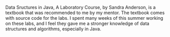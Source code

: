 Data Sructures in Java, A Laboratory Course, by Sandra Anderson, is a textbook that was recommended to me by my mentor.
The textbook comes with source code for the labs.
I spent many weeks of this summer working on these labs, and I feel they gave me a stronger knowledge of data structures and algorithms, especially in Java.
